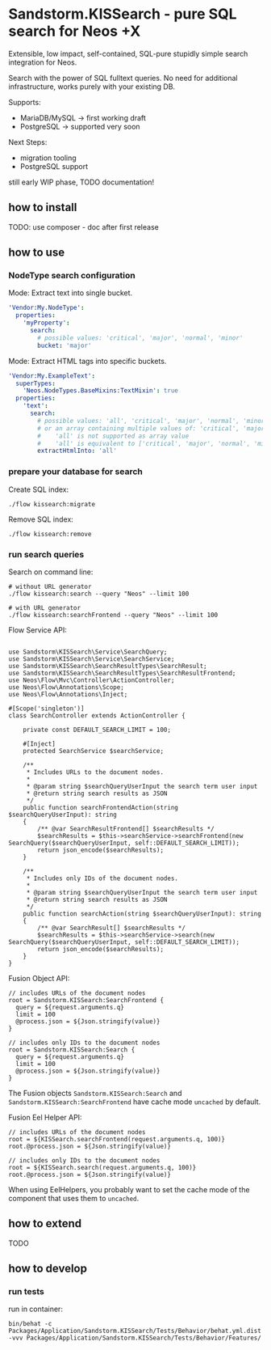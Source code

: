 # Sandstorm.KISSearch - pure SQL search for Neos +X

Extensible, low impact, self-contained, SQL-pure stupidly simple search integration for Neos.

Search with the power of SQL fulltext queries. No need for additional infrastructure, works purely with your existing DB.

Supports:
 - MariaDB/MySQL -> first working draft
 - PostgreSQL -> supported very soon

Next Steps:
 - migration tooling
 - PostgreSQL support

still early WIP phase, TODO documentation!

## how to install

TODO: use composer - doc after first release

## how to use

### NodeType search configuration

Mode: Extract text into single bucket.

```yaml
'Vendor:My.NodeType':
  properties:
    'myProperty':
      search:
        # possible values: 'critical', 'major', 'normal', 'minor'
        bucket: 'major'
```

Mode: Extract HTML tags into specific buckets.

```yaml
'Vendor:My.ExampleText':
  superTypes:
    'Neos.NodeTypes.BaseMixins:TextMixin': true
  properties:
    'text':
      search:
        # possible values: 'all', 'critical', 'major', 'normal', 'minor'
        # or an array containing multiple values of: 'critical', 'major', 'normal', 'minor'
        #    'all' is not supported as array value
        #    'all' is equivalent to ['critical', 'major', 'normal', 'minor']
        extractHtmlInto: 'all'
```

### prepare your database for search

Create SQL index:
```shell
./flow kissearch:migrate
```

Remove SQL index:
```shell
./flow kissearch:remove
```

### run search queries

Search on command line:
```shell
# without URL generator
./flow kissearch:search --query "Neos" --limit 100

# with URL generator
./flow kissearch:searchFrontend --query "Neos" --limit 100
```

Flow Service API:
```injectablephp

use Sandstorm\KISSearch\Service\SearchQuery;
use Sandstorm\KISSearch\Service\SearchService;
use Sandstorm\KISSearch\SearchResultTypes\SearchResult;
use Sandstorm\KISSearch\SearchResultTypes\SearchResultFrontend;
use Neos\Flow\Mvc\Controller\ActionController;
use Neos\Flow\Annotations\Scope;
use Neos\Flow\Annotations\Inject;

#[Scope('singleton')]
class SearchController extends ActionController {

    private const DEFAULT_SEARCH_LIMIT = 100;

    #[Inject]
    protected SearchService $searchService;
    
    /**
     * Includes URLs to the document nodes.
     * 
     * @param string $searchQueryUserInput the search term user input
     * @return string search results as JSON
     */
    public function searchFrontendAction(string $searchQueryUserInput): string
    {
        /** @var SearchResultFrontend[] $searchResults */
        $searchResults = $this->searchService->searchFrontend(new SearchQuery($searchQueryUserInput, self::DEFAULT_SEARCH_LIMIT));
        return json_encode($searchResults);
    }    

    /**
     * Includes only IDs of the document nodes.
     * 
     * @param string $searchQueryUserInput the search term user input
     * @return string search results as JSON
     */
    public function searchAction(string $searchQueryUserInput): string
    {
        /** @var SearchResult[] $searchResults */
        $searchResults = $this->searchService->search(new SearchQuery($searchQueryUserInput, self::DEFAULT_SEARCH_LIMIT));
        return json_encode($searchResults);
    }
}
```

Fusion Object API:
```neosfusion
// includes URLs of the document nodes
root = Sandstorm.KISSearch:SearchFrontend {
  query = ${request.arguments.q}
  limit = 100
  @process.json = ${Json.stringify(value)}
}

// includes only IDs to the document nodes
root = Sandstorm.KISSearch:Search {
  query = ${request.arguments.q}
  limit = 100
  @process.json = ${Json.stringify(value)}
}
```

The Fusion objects `Sandstorm.KISSearch:Search` and `Sandstorm.KISSearch:SearchFrontend` have cache mode `uncached` by default.

Fusion Eel Helper API:
```neosfusion
// includes URLs of the document nodes
root = ${KISSearch.searchFrontend(request.arguments.q, 100)}
root.@process.json = ${Json.stringify(value)}

// includes only IDs to the document nodes
root = ${KISSearch.search(request.arguments.q, 100)}
root.@process.json = ${Json.stringify(value)}
```

When using EelHelpers, you probably want to set the cache mode of the component that uses them to `uncached`.

## how to extend

TODO

## how to develop

### run tests

run in container:
```
bin/behat -c Packages/Application/Sandstorm.KISSearch/Tests/Behavior/behat.yml.dist -vvv Packages/Application/Sandstorm.KISSearch/Tests/Behavior/Features/
```
